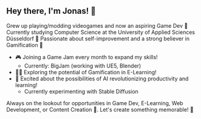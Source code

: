 ## Hey there, I'm Jonas! 👋

Grew up playing/modding videogames and now an aspiring Game Dev 🚀
Currently studying Computer Science at the University of Applied Sciences Düsseldorf 🌟
Passionate about self-improvement and a strong believer in Gamification 🌱

- 🎮 Joining a Game Jam every month to expand my skills!
    - Currently: BigJam (working with UE5, Blender)
- 🧙‍♂️ Exploring the potential of Gamification in E-Learning!
- 🤖 Excited about the possibilities of AI revolutionizing productivity and learning!
    - Currently experimenting with Stable Diffusion 

Always on the lookout for opportunities in Game Dev, E-Learning, Web Development, or Content Creation 🌈. 
Let's create something memorable! 🤝
